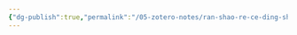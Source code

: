 ```yaml
---
{"dg-publish":true,"permalink":"/05-zotero-notes/ran-shao-re-ce-ding-shi-yan-zhong-wen-du-chai-de-kong-zhi-fen-xi2020/","title":"“燃烧热测定”实验中温度差的控制分析","tags":["ZoteroNotes"],"noteIcon":"","created":"2025-04-17T15:56","updated":"2025-07-01T11:57"}
---
```




